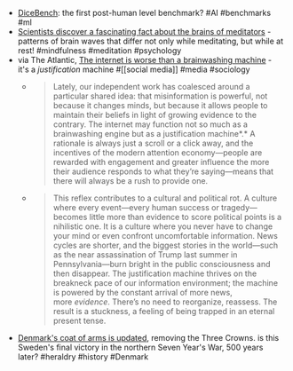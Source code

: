 - [DiceBench](https://dice-bench.vercel.app/): the first post-human level benchmark? #AI #benchmarks #ml
- [Scientists discover a fascinating fact about the brains of meditators](https://www.psypost.org/scientists-discover-a-fascinating-fact-about-the-brains-of-meditators/) - patterns of brain waves that differ not only while meditating, but while at rest! #mindfulness #meditation #psychology
- via The Atlantic, [The internet is worse than a brainwashing machine](https://www.theatlantic.com/technology/archive/2025/01/january-6-justification-machine/681215/) - it's a _justification_ machine #[[social media]] #media #sociology
	- > Lately, our independent work has coalesced around a particular shared idea: that misinformation is powerful, not because it changes minds, but because it allows people to maintain their beliefs in light of growing evidence to the contrary. The internet may function not so much as a brainwashing engine but as a justification machine*.* A rationale is always just a scroll or a click away, and the incentives of the modern attention economy—people are rewarded with engagement and greater influence the more their audience responds to what they’re saying—means that there will always be a rush to provide one.
	- > This reflex contributes to a cultural and political rot. A culture where every event—every human success or tragedy—becomes little more than evidence to score political points is a nihilistic one. It is a culture where you never have to change your mind or even confront uncomfortable information. News cycles are shorter, and the biggest stories in the world—such as the near assassination of Trump last summer in Pennsylvania—burn bright in the public consciousness and then disappear. The justification machine thrives on the breakneck pace of our information environment; the machine is powered by the constant arrival of more news, more *evidence*. There’s no need to reorganize, reassess. The result is a stuckness, a feeling of being trapped in an eternal present tense.
- [Denmark's coat of arms is updated](https://www.theguardian.com/world/2025/jan/06/danish-king-changes-coat-of-arms-in-apparent-rebuke-to-donald-trump), removing the Three Crowns. is this Sweden's final victory in the northern Seven Year's War, 500 years later? #heraldry #history #Denmark
